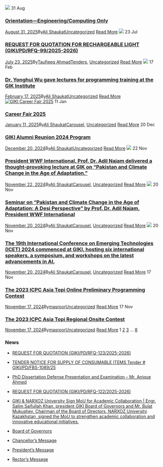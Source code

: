 [![](https://giki.edu.pk/wp-content/uploads/2025/08/WhatsApp-Image-2025-08-31-at-09.41.16_acabb4a1-215x300.jpg)](https://giki.edu.pk/2025/08/31/orientation-engineering-computing-only/)
31
Aug
### [Orientation—Engineering/Computing Only](https://giki.edu.pk/2025/08/31/orientation-engineering-computing-only/)
[August 31, 2025](https://giki.edu.pk/2025/08/31/)By[Ali Shaukat](https://giki.edu.pk/author/alishaukat/ "Posts by Ali Shaukat")[Uncategorized](https://giki.edu.pk/uncategorized/)
[Read More](https://giki.edu.pk/2025/08/31/orientation-engineering-computing-only/)
[![](https://giki.edu.pk/uncategorized/)](https://giki.edu.pk/2025/07/23/request-for-quotation-for-rechargeable-light-giki-pd-rfq-99-2025-2026/)
23
Jul
### [REQUEST FOR QUOTATION FOR RECHARGEABLE LIGHT (GIKI/PD/RFQ-99/2025-2026)](https://giki.edu.pk/2025/07/23/request-for-quotation-for-rechargeable-light-giki-pd-rfq-99-2025-2026/)
[July 23, 2025](https://giki.edu.pk/2025/07/23/)By[Taufieeq Ahmad](https://giki.edu.pk/author/taufeeq/ "Posts by Taufieeq Ahmad")[Tenders](https://giki.edu.pk/tenders/), [Uncategorized](https://giki.edu.pk/uncategorized/)
[Read More](https://giki.edu.pk/2025/07/23/request-for-quotation-for-rechargeable-light-giki-pd-rfq-99-2025-2026/)
[![](https://giki.edu.pk/uncategorized/)](https://giki.edu.pk/2025/02/17/dr-yonghui-wu-gave-lectures-for-programming-training-at-the-gik-institute/)
17
Feb
### [Dr. Yonghui Wu gave lectures for programming training at the GIK Institute](https://giki.edu.pk/2025/02/17/dr-yonghui-wu-gave-lectures-for-programming-training-at-the-gik-institute/)
[February 17, 2025](https://giki.edu.pk/2025/02/17/)By[Ali Shaukat](https://giki.edu.pk/author/alishaukat/ "Posts by Ali Shaukat")[Uncategorized](https://giki.edu.pk/uncategorized/)
[Read More](https://giki.edu.pk/2025/02/17/dr-yonghui-wu-gave-lectures-for-programming-training-at-the-gik-institute/)
[![GIKI Career Fair 2025](https://giki.edu.pk/uncategorized/)](https://giki.edu.pk/2025/01/11/career-fair-2025/)
11
Jan
### [Career Fair 2025](https://giki.edu.pk/2025/01/11/career-fair-2025/)
[January 11, 2025](https://giki.edu.pk/2025/01/11/)By[Ali Shaukat](https://giki.edu.pk/author/alishaukat/ "Posts by Ali Shaukat")[Carousel](https://giki.edu.pk/carousel_home/), [Uncategorized](https://giki.edu.pk/uncategorized/)
[Read More](https://giki.edu.pk/2025/01/11/career-fair-2025/)
20
Dec
### [GIKI Alumni Reunion 2024 Program](https://giki.edu.pk/2024/12/20/giki-alumni-reunion-2024-program/)
[December 20, 2024](https://giki.edu.pk/2024/12/20/)By[Ali Shaukat](https://giki.edu.pk/author/alishaukat/ "Posts by Ali Shaukat")[Uncategorized](https://giki.edu.pk/uncategorized/)
[Read More](https://giki.edu.pk/2024/12/20/giki-alumni-reunion-2024-program/)
[![](https://giki.edu.pk/uncategorized/)](https://giki.edu.pk/2024/11/22/president-wwf-international-prof-dr-adil-najam-delivered-a-thought-provoking-lecture-at-gik-on-pakistan-and-climate-change-in-the-age-of-adaptation/)
22
Nov
### [President WWF International, Prof. Dr. Adil Najam delivered a thought-provoking lecture at GIK on “Pakistan and Climate Change in the Age of Adaptation.”](https://giki.edu.pk/2024/11/22/president-wwf-international-prof-dr-adil-najam-delivered-a-thought-provoking-lecture-at-gik-on-pakistan-and-climate-change-in-the-age-of-adaptation/)
[November 22, 2024](https://giki.edu.pk/2024/11/22/)By[Ali Shaukat](https://giki.edu.pk/author/alishaukat/ "Posts by Ali Shaukat")[Carousel](https://giki.edu.pk/carousel_home/), [Uncategorized](https://giki.edu.pk/uncategorized/)
[Read More](https://giki.edu.pk/2024/11/22/president-wwf-international-prof-dr-adil-najam-delivered-a-thought-provoking-lecture-at-gik-on-pakistan-and-climate-change-in-the-age-of-adaptation/)
[![](https://giki.edu.pk/uncategorized/)](https://giki.edu.pk/2024/11/20/seminar-on-pakistan-and-climate-change-in-the-age-of-adaptation-a-desi-perspective-by-prof-dr-adil-najam-president-wwf-international/)
20
Nov
### [Seminar on “Pakistan and Climate Change in the Age of Adaptation: A Desi Perspective” by Prof. Dr. Adil Najam, President WWF International](https://giki.edu.pk/2024/11/20/seminar-on-pakistan-and-climate-change-in-the-age-of-adaptation-a-desi-perspective-by-prof-dr-adil-najam-president-wwf-international/)
[November 20, 2024](https://giki.edu.pk/2024/11/20/)By[Ali Shaukat](https://giki.edu.pk/author/alishaukat/ "Posts by Ali Shaukat")[Carousel](https://giki.edu.pk/carousel_home/), [Uncategorized](https://giki.edu.pk/uncategorized/)
[Read More](https://giki.edu.pk/2024/11/20/seminar-on-pakistan-and-climate-change-in-the-age-of-adaptation-a-desi-perspective-by-prof-dr-adil-najam-president-wwf-international/)
[![](https://giki.edu.pk/uncategorized/)](https://giki.edu.pk/2024/11/20/the-19th-international-conference-on-emerging-technologies-icet-2024-commenced-at-giki-hosting-six-international-speakers-a-symposium-and-workshops-on-the-latest-advancements-in-ai/)
20
Nov
### [The 19th International Conference on Emerging Technologies (ICET) 2024 commenced at GIKI, hosting six international speakers, a symposium, and workshops on the latest advancements in AI.](https://giki.edu.pk/2024/11/20/the-19th-international-conference-on-emerging-technologies-icet-2024-commenced-at-giki-hosting-six-international-speakers-a-symposium-and-workshops-on-the-latest-advancements-in-ai/)
[November 20, 2024](https://giki.edu.pk/2024/11/20/)By[Ali Shaukat](https://giki.edu.pk/author/alishaukat/ "Posts by Ali Shaukat")[Carousel](https://giki.edu.pk/carousel_home/), [Uncategorized](https://giki.edu.pk/uncategorized/)
[Read More](https://giki.edu.pk/2024/11/20/the-19th-international-conference-on-emerging-technologies-icet-2024-commenced-at-giki-hosting-six-international-speakers-a-symposium-and-workshops-on-the-latest-advancements-in-ai/)
17
Nov
### [The 2023 ICPC Asia Topi Online Preliminary Programming Contest](https://giki.edu.pk/2024/11/17/the-2023-icpc-asia-topi-online-preliminary-programming-contest/)
[November 17, 2024](https://giki.edu.pk/2024/11/17/)By[masroor](https://giki.edu.pk/author/masroor/ "Posts by masroor")[Uncategorized](https://giki.edu.pk/uncategorized/)
[Read More](https://giki.edu.pk/2024/11/17/the-2023-icpc-asia-topi-online-preliminary-programming-contest/)
17
Nov
### [The 2023 ICPC Asia Topi Regional Onsite Contest](https://giki.edu.pk/2024/11/17/the-2023-icpc-asia-topi-regional-onsite-contest/)
[November 17, 2024](https://giki.edu.pk/2024/11/17/)By[masroor](https://giki.edu.pk/author/masroor/ "Posts by masroor")[Uncategorized](https://giki.edu.pk/uncategorized/)
[Read More](https://giki.edu.pk/2024/11/17/the-2023-icpc-asia-topi-regional-onsite-contest/)
1 [2](https://giki.edu.pk/uncategorized/page/2/) [3](https://giki.edu.pk/uncategorized/page/3/) … [8](https://giki.edu.pk/uncategorized/page/8/) [](https://giki.edu.pk/uncategorized/page/2/)
### News
  * [REQUEST FOR QUOTATION (GIKI/PD/RFQ-123/2025-2026)](https://giki.edu.pk/2025/10/17/request-for-quotation-giki-pd-rfq-123-2025-2026/)
  * [TENDER NOTICE FOR SUPPLY OF CONSUMABLE ITEMS Tender # GIKI/PD/FBS-1089/25](https://giki.edu.pk/2025/10/16/tender-notice-for-supply-of-consumable-items-tender-giki-pd-fbs-1089-25/)
  * [PhD Dissertation Defense Presentation and Examination – Mr. Anique Ahmed](https://giki.edu.pk/2025/10/14/phd-dissertation-defense-presentation-and-examination-mr-anique-ahmed/)
  * [REQUEST FOR QUOTATION (GIKI/PD/RFQ-122/2025-2026)](https://giki.edu.pk/2025/10/14/request-for-quotation-giki-pd-rfq-122-2025-2026/)
  * [GIKI & NARXOZ University Sign MoU for Academic Collaboration | Engr. Salim Saifullah Khan, president GIKI Board of Governors and Mr. Bulat Mukushev, Chairman of the Board of Directors, NARXOZ University Kazakhstan, signed the MoU to strengthen academic collaboration and innovative educational initiatives.](https://giki.edu.pk/2025/10/13/giki-narxoz-university-sign-mou-for-academic-collaboration-engr-salim-saifullah-khan-president-giki-board-of-governors-and-mr-bulat-mukushev-chairman-of-the-board-of-directors-narxoz-univ/)


  * [Board of Governors](https://giki.edu.pk/board-of-governors/)
  * [Chancellor’s Message](https://giki.edu.pk/?page_id=14826)
  * [President’s Message](https://giki.edu.pk/presidents-message/)
  * [Rector’s Message](https://giki.edu.pk/rectors-message/)


